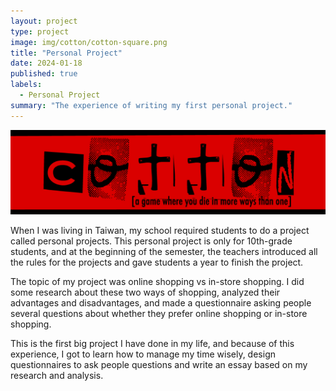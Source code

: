 ```yaml
---
layout: project
type: project
image: img/cotton/cotton-square.png
title: "Personal Project"
date: 2024-01-18
published: true
labels:
  - Personal Project
summary: "The experience of writing my first personal project."
---
```


<img class="img-fluid" src="../img/cotton/cotton-header.png">

When I was living in Taiwan, my school required students to do a project called personal projects. This personal project is only for 10th-grade students, and at the beginning of the semester, the teachers introduced all the rules for the projects and gave students a year to finish the project.

The topic of my project was online shopping vs in-store shopping. I did some research about these two ways of shopping, analyzed their advantages and disadvantages, and made a questionnaire asking people several questions about whether they prefer online shopping or in-store shopping.

This is the first big project I have done in my life, and because of this experience, I got to learn how to manage my time wisely, design questionnaires to ask people questions and write an essay based on my research and analysis.
